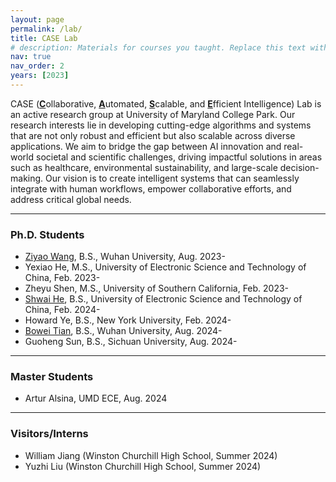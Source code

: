 ```yaml
---
layout: page
permalink: /lab/
title: CASE Lab
# description: Materials for courses you taught. Replace this text with your description.
nav: true
nav_order: 2
years: [2023]
---
```

CASE (<b><u>C</u></b>ollaborative, <b><u>A</u></b>utomated, <b><u>S</u></b>calable, and <b><u>E</u></b>fficient Intelligence) Lab is an active research group at University of Maryland College Park. Our research interests lie in developing cutting-edge algorithms and systems that are not only robust and efficient but also scalable across diverse applications. We aim to bridge the gap between AI innovation and real-world societal and scientific challenges, driving impactful solutions in areas such as healthcare, environmental sustainability, and large-scale decision-making. Our vision is to create intelligent systems that can seamlessly integrate with human workflows, empower collaborative efforts, and address critical global needs.

---
### Ph.D. Students
- [Ziyao Wang](https://ziyaow-about.netlify.app/), B.S., Wuhan University, Aug. 2023-
- Yexiao He, M.S., University of Electronic Science and Technology of China, Feb. 2023-
- Zheyu Shen, M.S., University of Southern California, Feb. 2023-
- [Shwai He](https://shwai-he.github.io/), B.S., University of Electronic Science and Technology of China, Feb. 2024-
- Howard Ye, B.S., New York University, Feb. 2024-
- [Bowei Tian](https://bowei.netlify.app/), B.S., Wuhan University, Aug. 2024-
- Guoheng Sun, B.S., Sichuan University, Aug. 2024-

---
### Master Students
- Artur Alsina, UMD ECE, Aug. 2024

---
### Visitors/Interns
- William Jiang (Winston Churchill High School, Summer 2024)
- Yuzhi Liu (Winston Churchill High School, Summer 2024)